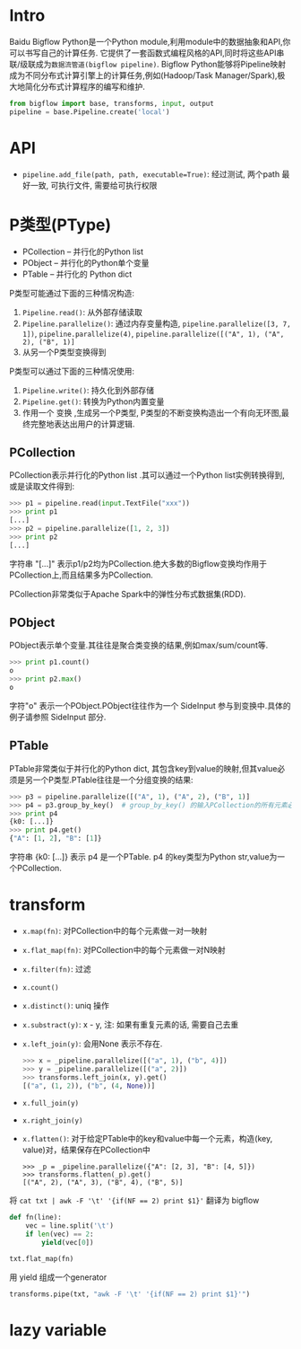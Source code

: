 # Intro
Baidu Bigflow Python是一个Python module,利用module中的数据抽象和API,你可以书写自己的计算任务.
它提供了一套函数式编程风格的API,同时将这些API串联/级联成为`数据流管道(bigflow pipeline)`.
Bigflow Python能够将Pipeline映射成为不同分布式计算引擎上的计算任务,例如(Hadoop/Task Manager/Spark),极大地简化分布式计算程序的编写和维护.

```Python
from bigflow import base, transforms, input, output
pipeline = base.Pipeline.create('local')
```

# API
- `pipeline.add_file(path, path, executable=True)`: 经过测试, 两个path 最好一致, 可执行文件, 需要给可执行权限

# P类型(PType)
- PCollection – 并行化的Python list
- PObject – 并行化的Python单个变量
- PTable – 并行化的 Python dict

P类型可能通过下面的三种情况构造:

1. `Pipeline.read()`: 从外部存储读取
1. `Pipeline.parallelize()`: 通过内存变量构造, `pipeline.parallelize([3, 7, 1])`, `pipeline.parallelize(4)`, `pipeline.parallelize([("A", 1), ("A", 2), ("B", 1)]`
1. 从另一个P类型变换得到

P类型可以通过下面的三种情况使用:

1. `Pipeline.write()`: 持久化到外部存储
1. `Pipeline.get()`: 转换为Python内置变量
1. 作用一个 变换 ,生成另一个P类型, P类型的不断变换构造出一个有向无环图,最终完整地表达出用户的计算逻辑.

## PCollection
PCollection表示并行化的Python list .其可以通过一个Python list实例转换得到,或是读取文件得到:

```Python
>>> p1 = pipeline.read(input.TextFile("xxx"))
>>> print p1
[...]
>>> p2 = pipeline.parallelize([1, 2, 3])
>>> print p2
[...]
```
字符串 "[...]" 表示p1/p2均为PCollection.绝大多数的Bigflow变换均作用于PCollection上,而且结果多为PCollection.

PCollection非常类似于Apache Spark中的弹性分布式数据集(RDD).

## PObject
PObject表示单个变量.其往往是聚合类变换的结果,例如max/sum/count等.

```Python
>>> print p1.count()
o
>>> print p2.max()
o
```
字符"o" 表示一个PObject.PObject往往作为一个 SideInput 参与到变换中.具体的例子请参照 SideInput 部分.

## PTable
PTable非常类似于并行化的Python dict, 其包含key到value的映射,但其value必须是另一个P类型.PTable往往是一个分组变换的结果:

```Python
>>> p3 = pipeline.parallelize([("A", 1), ("A", 2), ("B", 1)]
>>> p4 = p3.group_by_key()  # group_by_key() 的输入PCollection的所有元素必须是有两个元素的tuple或list.第一个元素为key,第二个元素为value.
>>> print p4
{k0: [...]}
>>> print p4.get()
{"A": [1, 2], "B": [1]}
```
字符串 {k0: [...]} 表示 p4 是一个PTable. p4 的key类型为Python str,value为一个PCollection.

# transform
- `x.map(fn)`: 对PCollection中的每个元素做一对一映射
- `x.flat_map(fn)`: 对PCollection中的每个元素做一对N映射
- `x.filter(fn)`: 过滤

- `x.count()`
- `x.distinct()`: uniq 操作

- `x.substract(y)`: x - y, 注: 如果有重复元素的话, 需要自己去重
- `x.left_join(y)`: 会用None 表示不存在.

	```Python
	>>> x = _pipeline.parallelize([("a", 1), ("b", 4)])
	>>> y = _pipeline.parallelize([("a", 2)])
	>>> transforms.left_join(x, y).get()
	[("a", (1, 2)), ("b", (4, None))]
	```
- `x.full_join(y)`
- `x.right_join(y)`

- `x.flatten()`: 对于给定PTable中的key和value中每一个元素，构造(key, value)对，结果保存在PCollection中

	```
	>>> _p = _pipeline.parallelize({"A": [2, 3], "B": [4, 5]})
	>>> transforms.flatten(_p).get()
	[("A", 2), ("A", 3), ("B", 4), ("B", 5)]
	```

将 `cat txt | awk -F '\t' '{if(NF == 2) print $1}'` 翻译为 bigflow

```Python
def fn(line):
    vec = line.split('\t')
    if len(vec) == 2:
        yield(vec[0])

txt.flat_map(fn)
```
用 yield 组成一个generator

```Python
transforms.pipe(txt, "awk -F '\t' '{if(NF == 2) print $1}'")
```

# lazy variable

